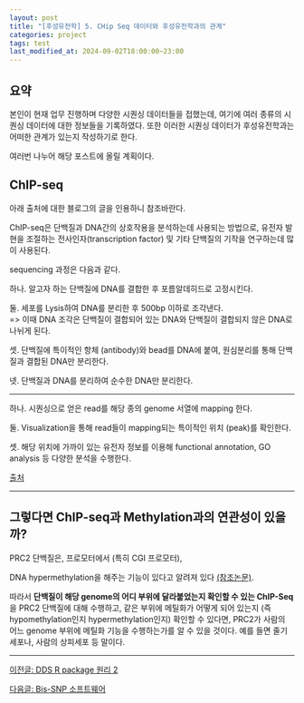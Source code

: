 ```yaml
---
layout: post
title: "[후성유전학] 5. CHip Seq 데이터와 후성유전학과의 관계"
categories: project
tags: test
last_modified_at: 2024-09-02T18:00:00~23:00
---  
```



## 요약  
본인이 현재 업무 진행하며 다양한 시퀀싱 데이터들을 접했는데, 여기에 여러 종류의 시퀀싱 데이터에 대한 정보들을 기록하였다.
또한 이러한 시퀀싱 데이터가 후성유전학과는 어떠한 관계가 있는지 작성하기로 한다.  

여러번 나누어 해당 포스트에 올릴 계획이다.  


## ChIP-seq  
아래 출처에 대한 블로그의 글을 인용하니 참조바란다.

ChIP-seq은 단백질과 DNA간의 상호작용을 분석하는데 사용되는 방법으로, 유전자 발현을 조절하는 전사인자(transcription factor) 및 기타 단백질의 기작을 연구하는데 많이 사용된다.  

sequencing 과정은 다음과 같다.  

하나. 알고자 하는 단백질에 DNA를 결합한 후 포름알데히드로 고정시킨다.  

둘. 세포를 Lysis하여 DNA를 분리한 후 500bp 이하로 조각낸다.  
=> 이때 DNA 조각은 단백질이 결합되어 있는 DNA와 단백질이 결합되지 않은 DNA로 나뉘게 된다.  

셋. 단백질에 특이적인 항체 (antibody)와 bead를 DNA에 붙여, 원심분리를 통해 단백질과 결합된 DNA만 분리한다.   

넷. 단백질과 DNA를 분리하여 순수한 DNA만 분리한다.  

---  

하나. 시퀀싱으로 얻은 read를 해당 종의 genome 서열에 mapping 한다.  

둘. Visualization을 통해 read들이 mapping되는 특이적인 위치 (peak)를 확인한다.  

셋. 해당 위치에 가까이 있는 유전자 정보를 이용해 functional annotation, GO analysis 등 다양한 분석을 수행한다.  

[출처](https://blog.naver.com/sanigen/222175267534)  

---  

## 그렇다면 ChIP-seq과 Methylation과의 연관성이 있을까?  

PRC2 단백질은, 프로모터에서 (특히 CGI 프로모터),   

DNA hypermethylation을 해주는 기능이 있다고 알려져 있다 [(참조논문)](nature.com/articles/s41467-021-22720-0#Sec2).   

따라서 **단백질이 해당 genome의 어디 부위에 달라붙었는지 확인할 수 있는 ChIP-Seq**을 PRC2 단백질에 대해 수행하고, 같은 부위에 메틸화가 어떻게 되어 있는지 (즉 hypomethylation인지 hypermethylation인지) 확인할 수 있다면, PRC2가 사람의 어느 genome 부위에 메틸화 기능을 수행하는가를 알 수 있을 것이다. 예를 들면 줄기세포나, 사람의 상피세포 등 말이다.  

---

[이전글: DDS R package 원리 2](https://rlagksqls17.github.io/project/2024/08/28/methylation_cancer4-copy.html)  

[다음글: Bis-SNP 소프트웨어](https://rlagksqls17.github.io/project/2024/09/19/BisSNP.html)  
